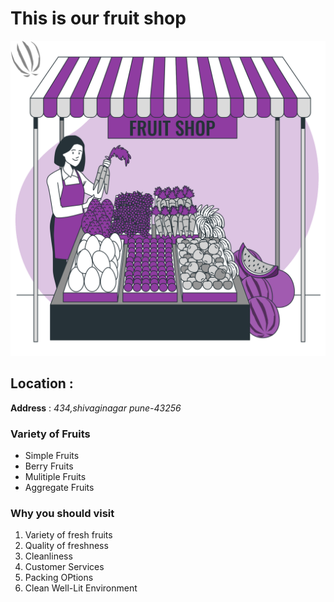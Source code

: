 # This is our fruit shop

![alt text](image.png)



## Location : 
**Address** : *434,shivaginagar pune-43256*


### Variety of Fruits

- Simple Fruits
- Berry Fruits
- Mulitiple Fruits
- Aggregate Fruits

### Why you should visit
1. Variety of fresh fruits
2. Quality of freshness
3. Cleanliness 
4. Customer Services
5. Packing OPtions
6. Clean Well-Lit Environment
